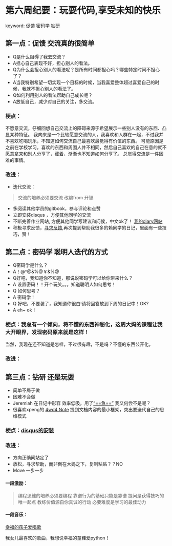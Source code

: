 # 第六周纪要：玩耍代码,享受未知的快乐

keyword: 促馈 密码学 钻研

## 第一点：促馈 交流真的很简单
- Q是什么阻碍了我去交流？
- A担心自己表现不好，担心别人的看法。 
- Q为什么会担心别人的看法呢？是所有时间都担心吗？哪些特定时间不担心了？
- A当我特别希望一切实现一个目标的时候，当我喜爱整体超过喜爱自己的时候，我就不担心别人的看法了。
- Q如何利用别人的看法帮助自己成长呢？
- A放低自己，减少对自己的关注，多交流。

### 梗点：
不愿意交流，仔细回想自己交流上的障碍来源于希望展示一些别人没有的东西、凸显某种特征。
我向来是一个比较愿意交流的人，我喜欢和人群在一起，不过我并不喜欢吃喝玩乐，不知道如何交流自己最喜欢最觉得有价值的东西。
可能原因是之前在学校学习，喜欢的东西和周围人并不相同，然后自己喜欢的自己在意的就不愿意拿来和别人分享了，藏着，渐渐也不知道如何分享了。
总觉得交流是一件困难的事情。

### 改进：
- 迭代交流：
> 交流的培养必须要交流  改编from 开智

- 多阅读其他学员的gitbook，参与评论和点赞
- 立即安装disqus ，方便其他同学的交流
- 不断完善作业网站, 方便其他同学写建议和问候，中文ok了！ 
[我的diary网站](http://whalechen.sinaapp.com/write)
- 积极寻求反馈，[寻求反馈](https://wp-lai.gitbooks.io/learn-python/content/reflection/livereload.html),再次提到帮助我很多的赖同学的日记，里面有一些技巧，赞！

## 第二点：密码学 聪明人迭代的方式
- Q密码学是什么？
- A！@^@&%@￥&%@
- Q好吧，我知道你不知道，那说说密码学可以给你带来什么？
- A 设置密码！！开个玩笑。。。知道聪明人如何思考！
- Q 如何思考？
- A 密码学！
- Q 好吧，不要装了，我知道你很白!请将回答放到下周的日记中！OK?
- A eh~ ok！

### 梗点：我总有一个倾向，将不懂的东西神秘化，这周大妈的课程让我大开眼界，发现密码原来就是这样！
当然，我现在还不知道是怎样，不过很有趣，不是吗？不懂的东西公开化，
### 改进：
## 第三点：钻研 还是玩耍
- 简单不屑于做
- 困难不会做
- Jeremiah 在日记中形容 效率低吸，用了[“==急==”](https://jeremiahzhang.gitbooks.io/omooc2py/content/4Learn/5wd4_upgrade.html)
我又何尝不是呢？
- 很喜欢xpeng的 [4wd4 Note](https://xpgeng.gitbooks.io/omooc2py/content/0MOOC/4wd4.html)
提到文档内容的最小框架，突出要迭代自己的思维模式
### 梗点：[disqus的安装](kaopulity_disqus.md)
### 改进：
- 方向正确间站定了
- 放松，寻求帮助，而非倒在大妈之下，复制粘贴？？NO
- Move 一步一步

#### 一段激励：
> 编程思维的培养必须要编程
靠谱行为的基础只能是靠谱
提问是获得技巧的唯一起点
教练价值源自你真诚的行动
必要难度是学习的最佳动力

#### 一段音乐：

[幸福的孩子爱唱歌](https://www.youtube.com/watch?v=KZGc5pJtj5w)

我女儿最喜欢的歌曲，我想说幸福的童鞋爱python！


